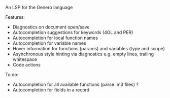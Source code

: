 An LSP for the Genero language

Features:
* Diagnostics on document open/save
* Autocompletion suggestions for keywords (4GL and PER)
* Autocompletion for local function names
* Autocompletion for variable names
* Hover information for functions (params) and variables (type and scope)
* Asynchronous style hinting via diagnostics e.g. empty lines, trailing whitespace
* Code actions

To do:
* Autocompletion for all available functions (parse .m3 files) ?
* Autocompletion for fields in a record

